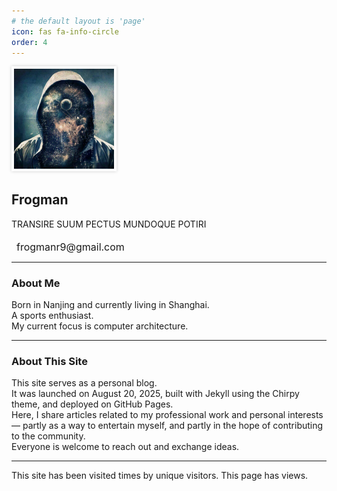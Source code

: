 ```yaml
---
# the default layout is 'page'
icon: fas fa-info-circle
order: 4
---
```


<div class="d-flex flex-column align-items-center text-center mb-4">
  <!-- Avatar -->
  <img src="/assets/img/avatar.png" alt="Frogman" class="rounded-circle avatar-border" width="160" height="160">
  
  <!-- Name -->
  <h2 class="fw-bold mb-1 frogman-name">Frogman</h2>
  
  <!-- Motto -->
  <p class="fst-italic text-muted motto">
    TRANSIRE SUUM PECTUS MUNDOQUE POTIRI
  </p>

  <!-- Contact -->
  <div class="contact-bar">
    <a href="mailto:frogmanr9@gmail.com" class="icon-link">
      <i class="fas fa-envelope"></i>
      <span class="email-text">frogmanr9@gmail.com</span>
    </a>
  </div>
</div>

<!-- Custom CSS -->
<style>
/* Avatar border and shadow */
.avatar-border {
  border: 2px solid #fff;
  padding: 2px;
  box-shadow: 0 0 5px rgba(0,0,0,0.2);
}

/* Name font */
.frogman-name {
  font-weight: 700;
  font-family: "Inter", "Helvetica Neue", Arial, sans-serif;
}

/* Motto spacing */
.motto {
  line-height: 1.4;
  margin-bottom: 0.75rem;
}

/* Contact bar spacing */
.contact-bar {
  margin-top: 0.75rem;
}

/* Icon link */
.icon-link {
  text-decoration: none;
  color: inherit;
  display: inline-flex;
  align-items: center;
  font-size: 1rem;
}

/* Icon spacing */
.icon-link i {
  font-size: 1.2rem;
}

.email-text {
  margin-left: 0.5rem;
}

@media (max-width: 480px) {
  .icon-link {
    flex-wrap: wrap;
    word-break: break-all;
  }

  .icon-link i {
    margin-bottom: 0.25rem;
    margin-left: 0
  }
}
</style>

---

### About Me

Born in Nanjing and currently living in Shanghai.  
A sports enthusiast.  
My current focus is computer architecture.

---

### About This Site

This site serves as a personal blog.  
It was launched on August 20, 2025, built with Jekyll using the Chirpy theme, and deployed on GitHub Pages.  
Here, I share articles related to my professional work and personal interests — partly as a way to entertain myself, and partly in the hope of contributing to the community.  
Everyone is welcome to reach out and exchange ideas.

---

<script async src="https://busuanzi.ibruce.info/busuanzi/2.3/busuanzi.pure.mini.js"></script>
<span>
  This site has been visited <span id="busuanzi_value_site_pv"></span> times by 
  <span id="busuanzi_value_site_uv"></span> unique visitors.  
  This page has <span id="busuanzi_value_page_pv"></span> views.
</span>

